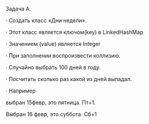 Задача A.

· Создать класс «Дни недели».

· Этот класс является ключом(key) в LinkedHashMap

· Значением (value) является Integer

· При заполнении воспроизвести коллизию.

· Случайно выбрать 100 дней в году.

· Посчитать сколько раз какой из дней выпадал.

· Например

выбран 15февр, это пятница. Пт+1.

Выбран 16 февр, это суббота. Сб+1